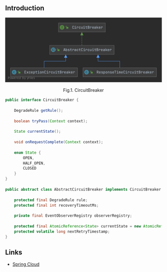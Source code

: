 ## Introduction


<div style="text-align: center;">

![CircuitBreaker](images/CircuitBreaker.png)

</div>

<p style="text-align: center;">
Fig.1. CircuitBreaker
</p>

```java
public interface CircuitBreaker {

    DegradeRule getRule();

    boolean tryPass(Context context);

    State currentState();

    void onRequestComplete(Context context);

    enum State {
        OPEN,
        HALF_OPEN,
        CLOSED
    }
}

public abstract class AbstractCircuitBreaker implements CircuitBreaker {

    protected final DegradeRule rule;
    protected final int recoveryTimeoutMs;

    private final EventObserverRegistry observerRegistry;

    protected final AtomicReference<State> currentState = new AtomicReference<>(State.CLOSED);
    protected volatile long nextRetryTimestamp;
}
```

## Links

- [Spring Cloud](/docs/CS/Framework/Spring_Cloud/Spring_Cloud.md?id=Circuit-Breaker)